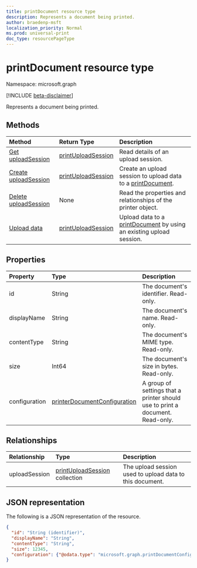 ```yaml
---
title: printDocument resource type
description: Represents a document being printed.
author: braedenp-msft
localization_priority: Normal
ms.prod: universal-print
doc_type: resourcePageType
---
```


# printDocument resource type

Namespace: microsoft.graph

[!INCLUDE [beta-disclaimer](../../includes/beta-disclaimer.md)]

Represents a document being printed.

## Methods

| Method       | Return Type | Description |
|:-------------|:------------|:------------|
| [Get uploadSession](../api/printdocument-get-uploadsession.md) | [printUploadSession](printuploadsession.md) | Read details of an upload session. |
| [Create uploadSession](../api/printdocument-put-uploadsession.md) | [printUploadSession](printuploadsession.md) | Create an upload session to upload data to a [printDocument](printdocument.md). |
| [Delete uploadSession](../api/printdocument-delete-uploadsession.md) | None | Read the properties and relationships of the printer object. |
| [Upload data](../api/printdocument-put-uploadsession-value.md) | [printUploadSession](printuploadsession.md) | Upload data to a [printDocument](printdocument.md) by using an existing upload session. |

## Properties
| Property     | Type        | Description |
|:-------------|:------------|:------------|
|id|String|The document's identifier. Read-only.|
|displayName|String|The document's name. Read-only.|
|contentType|String|The document's MIME type. Read-only.|
|size|Int64|The document's size in bytes. Read-only.|
|configuration|[printerDocumentConfiguration](printerdocumentconfiguration.md) |A group of settings that a printer should use to print a document. Read-only.|

## Relationships
| Relationship | Type        | Description |
|:-------------|:------------|:------------|
|uploadSession|[printUploadSession](printuploadsession.md) collection|The upload session used to upload data to this document.|

## JSON representation

The following is a JSON representation of the resource.

<!-- {
  "blockType": "resource",
  "optionalProperties": [

  ],
  "@odata.type": "microsoft.graph.printDocument"
}-->

```json
{
  "id": "String (identifier)",
  "displayName": "String",
  "contentType": "String",
  "size": 12345,
  "configuration": {"@odata.type": "microsoft.graph.printDocumentConfiguration"}
}

```

<!-- uuid: 8fcb5dbc-d5aa-4681-8e31-b001d5168d79
2015-10-25 14:57:30 UTC -->
<!-- {
  "type": "#page.annotation",
  "description": "printDocument resource",
  "keywords": "",
  "section": "documentation",
  "tocPath": ""
}-->